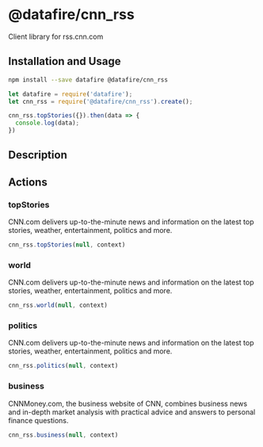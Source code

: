 # @datafire/cnn_rss

Client library for rss.cnn.com

## Installation and Usage
```bash
npm install --save datafire @datafire/cnn_rss
```

```js
let datafire = require('datafire');
let cnn_rss = require('@datafire/cnn_rss').create();

cnn_rss.topStories({}).then(data => {
  console.log(data);
})
```

## Description


## Actions
### topStories
CNN.com delivers up-to-the-minute news and information on the latest top stories, weather, entertainment, politics and more.


```js
cnn_rss.topStories(null, context)
```


### world
CNN.com delivers up-to-the-minute news and information on the latest top stories, weather, entertainment, politics and more.


```js
cnn_rss.world(null, context)
```


### politics
CNN.com delivers up-to-the-minute news and information on the latest top stories, weather, entertainment, politics and more.


```js
cnn_rss.politics(null, context)
```


### business
CNNMoney.com, the business website of CNN, combines business news and in-depth market analysis with practical advice and answers to personal finance questions.


```js
cnn_rss.business(null, context)
```


